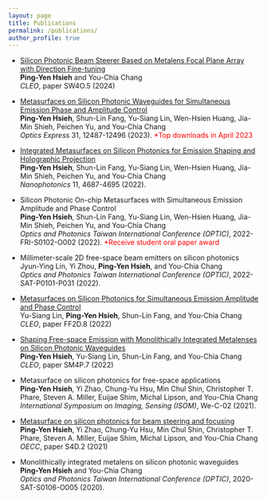 ```yaml
---
layout: page
title: Publications
permalink: /publications/
author_profile: true
---
```

* [Silicon Photonic Beam Steerer Based on Metalens Focal Plane Array with Direction Fine-tuning](https://doi.org/10.1364/CLEO_SI.2024.SW4O.5)  
**Ping-Yen Hsieh** and You-Chia Chang  
*CLEO*, paper SW4O.5 (2024)

* [Metasurfaces on Silicon Photonic Waveguides for Simultaneous Emission Phase and Amplitude Control](https://doi.org/10.1364/OE.487589)  
**Ping-Yen Hsieh**, Shun-Lin Fang, Yu-Siang Lin, Wen-Hsien Huang, Jia-Min Shieh, Peichen Yu, and You-Chia Chang  
*Optics Express* 31, 12487-12496 (2023). <span style="color:red"> *Top downloads in April 2023 </span>

* [Integrated Metasurfaces on Silicon Photonics for Emission Shaping and Holographic Projection](https://doi.org/10.1515/nanoph-2022-0344)  
**Ping-Yen Hsieh**, Shun-Lin Fang, Yu-Siang Lin, Wen-Hsien Huang, Jia-Min Shieh, Peichen Yu, and You-Chia Chang  
*Nanophotonics* 11, 4687-4695 (2022).

* Silicon Photonic On-chip Metasurfaces with Simultaneous Emission Amplitude and Phase Control  
**Ping-Yen Hsieh**, Shun-Lin Fang, Yu-Siang Lin, Wen-Hsien Huang, Jia-Min Shieh, Peichen Yu, and You-Chia Chang  
*Optics and Photonics Taiwan International Conference (OPTIC)*, 2022-FRI-S0102-O002 (2022). <span style="color:red"> *Receive student oral paper award </span>

* Millimeter-scale 2D free-space beam emitters on silicon photonics  
Jyun-Ying Lin, Yi Zhou, **Ping-Yen Hsieh**, and You-Chia Chang  
*Optics and Photonics Taiwan International Conference (OPTIC)*, 2022-SAT-P0101-P031 (2022).

* [Metasurfaces on Silicon Photonics for Simultaneous Emission Amplitude and Phase Control](https://doi.org/10.1364/CLEO_QELS.2022.FF2D.8)  
Yu-Siang Lin, **Ping-Yen Hsieh**, Shun-Lin Fang, and You-Chia Chang  
*CLEO*, paper FF2D.8 (2022)  

* [Shaping Free-space Emission with Monolithically Integrated Metalenses on Silicon Photonic Waveguides](https://doi.org/10.1364/CLEO_SI.2022.SM4P.7)  
**Ping-Yen Hsieh**, Yu-Siang Lin, Shun-Lin Fang, and You-Chia Chang  
*CLEO*, paper SM4P.7 (2022)  

* Metasurface on silicon photonics for free-space applications  
**Ping-Yen Hsieh**, Yi Zhao, Chung-Yu Hsu, Min Chul Shin, Christopher T. Phare, Steven A. Miller, Euijae Shim, Michal Lipson, and You-Chia Chang  
*International Symposium on Imaging, Sensing (ISOM)*, We-C-02 (2021).

* [Metasurface on silicon photonics for beam steering and focusing](https://doi.org/10.1364/OECC.2021.S4D.2)  
**Ping-Yen Hsieh**, Yi Zhao, Chung-Yu Hsu, Min Chul Shin, Christopher T. Phare, Steven A. Miller, Euijae Shim, Michal Lipson, and You-Chia Chang  
*OECC*, paper S4D.2 (2021)  

* Monolithically integrated metalens on silicon photonic waveguides  
**Ping-Yen Hsieh** and You-Chia Chang  
*Optics and Photonics Taiwan International Conference (OPTIC)*, 2020-SAT-S0106-O005 (2020).
